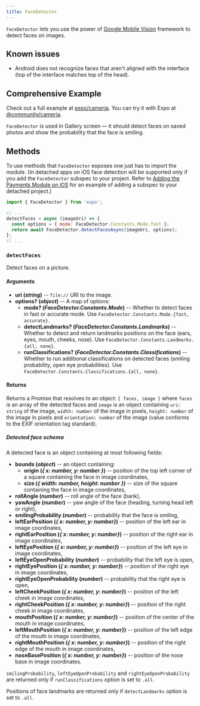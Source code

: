 ```yaml
---
title: FaceDetector
---
```


`FaceDetector` lets you use the power of [Google Mobile Vision](https://developers.google.com/vision/face-detection-concepts) framework to detect faces on images.

## Known issues

- Android does not recognize faces that aren't aligned with the interface (top of the interface matches top of the head).

## Comprehensive Example

Check out a full example at [expo/camerja](https://github.com/expo/camerja). You can try it with Expo at [@community/camerja](https://expo.io/@community/camerja).

`FaceDetector` is used in Gallery screen — it should detect faces on saved photos and show the probability that the face is smiling.

## Methods

To use methods that `FaceDetector` exposes one just has to import the module. (In detached apps on iOS face detection will be supported only if you add the `FaceDetector` subspec to your project. Refer to [Adding the Payments Module on iOS]('../payments.md') for an example of adding a subspec to your detached project.)

```javascript
import { FaceDetector } from 'expo';

// ...
detectFaces = async (imageUri) => {
  const options = { mode: FaceDetector.Constants.Mode.fast };
  return await FaceDetector.detectFacesAsync(imageUri, options);
};
// ...
```

### `detectFaces`

Detect faces on a picture.

#### Arguments

- **uri (_string_)** -- `file://` URI to the image.
- **options? (_object_)** -- A map of options:
  - **mode? (_FaceDetector.Constants.Mode_)** -- Whether to detect faces in fast or accurate mode. Use `FaceDetector.Constants.Mode.{fast, accurate}`.
  - **detectLandmarks? (_FaceDetector.Constants.Landmarks_)** -- Whether to detect and return landmarks positions on the face (ears, eyes, mouth, cheeks, nose). Use `FaceDetector.Constants.Landmarks.{all, none}`.
  - **runClassifications? (_FaceDetector.Constants.Classifications_)** -- Whether to run additional classifications on detected faces (smiling probability, open eye probabilities). Use `FaceDetector.Constants.Classifications.{all, none}`.

#### Returns

Returns a Promise that resolves to an object: `{ faces, image }` where `faces` is an array of the detected faces and `image` is an object containing `uri: string` of the image, `width: number` of the image in pixels, `height: number` of the image in pixels and `orientation: number` of the image (value conforms to the EXIF orientation tag standard).

##### Detected face schema

A detected face is an object containing at most following fields:

- **bounds (_object_)** -- an object containing:
  - **origin (_{ x: number, y: number }_)** -- position of the top left corner of a square containing the face in image coordinates,
  - **size (_{ width: number, height: number }_)** -- size of the square containing the face in image coordinates,
- **rollAngle (_number_)** -- roll angle of the face (bank),
- **yawAngle (_number_)** -- yaw angle of the face (heading, turning head left or right),
- **smilingProbability (_number_)** -- probability that the face is smiling,
- **leftEarPosition (_{ x: number, y: number}_)** -- position of the left ear in image coordinates,
- **rightEarPosition (_{ x: number, y: number}_)** -- position of the right ear in image coordinates,
- **leftEyePosition (_{ x: number, y: number}_)** -- position of the left eye in image coordinates,
- **leftEyeOpenProbability (_number_)** -- probability that the left eye is open,
- **rightEyePosition (_{ x: number, y: number}_)** -- position of the right eye in image coordinates,
- **rightEyeOpenProbability (_number_)** -- probability that the right eye is open,
- **leftCheekPosition (_{ x: number, y: number}_)** -- position of the left cheek in image coordinates,
- **rightCheekPosition (_{ x: number, y: number}_)** -- position of the right cheek in image coordinates,
- **mouthPosition (_{ x: number, y: number}_)** -- position of the center of the mouth in image coordinates,
- **leftMouthPosition (_{ x: number, y: number}_)** -- position of the left edge of the mouth in image coordinates,
- **rightMouthPosition (_{ x: number, y: number}_)** -- position of the right edge of the mouth in image coordinates,
- **noseBasePosition (_{ x: number, y: number}_)** -- position of the nose base in image coordinates.

`smilingProbability`, `leftEyeOpenProbability` and `rightEyeOpenProbability` are returned only if `runClassifications` option is set to `.all`.

Positions of face landmarks are returned only if `detectLandmarks` option is set to `.all`.
